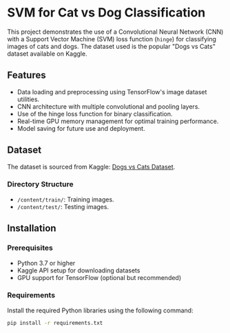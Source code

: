 # SVM for Cat vs Dog Classification

This project demonstrates the use of a Convolutional Neural Network (CNN) with a Support Vector Machine (SVM) loss function (`hinge`) for classifying images of cats and dogs. The dataset used is the popular "Dogs vs Cats" dataset available on Kaggle.

## Features
- Data loading and preprocessing using TensorFlow's image dataset utilities.
- CNN architecture with multiple convolutional and pooling layers.
- Use of the hinge loss function for binary classification.
- Real-time GPU memory management for optimal training performance.
- Model saving for future use and deployment.

## Dataset
The dataset is sourced from Kaggle: [Dogs vs Cats Dataset](https://www.kaggle.com/salader/dogs-vs-cats).

### Directory Structure
- `/content/train/`: Training images.
- `/content/test/`: Testing images.

## Installation

### Prerequisites
- Python 3.7 or higher
- Kaggle API setup for downloading datasets
- GPU support for TensorFlow (optional but recommended)

### Requirements
Install the required Python libraries using the following command:

```bash
pip install -r requirements.txt
